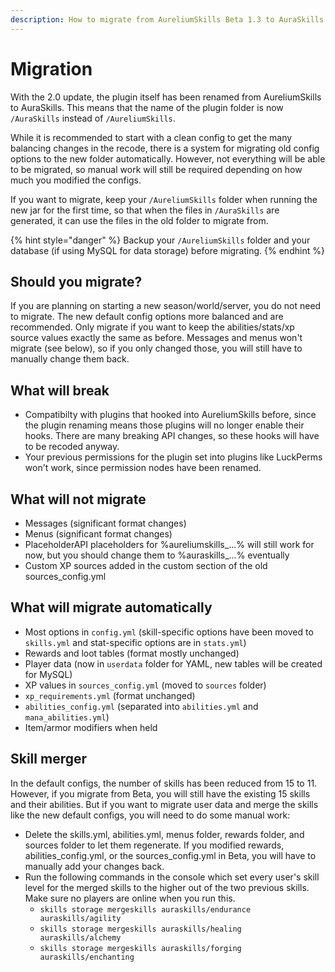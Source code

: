```yaml
---
description: How to migrate from AureliumSkills Beta 1.3 to AuraSkills 2.0
---
```


# Migration

With the 2.0 update, the plugin itself has been renamed from AureliumSkills to AuraSkills. This means that the name of the plugin folder is now `/AuraSkills` instead of `/AureliumSkills`.

While it is recommended to start with a clean config to get the many balancing changes in the recode, there is a system for migrating old config options to the new folder automatically. However, not everything will be able to be migrated, so manual work will still be required depending on how much you modified the configs.

If you want to migrate, keep your `/AureliumSkills` folder when running the new jar for the first time, so that when the files in `/AuraSkills` are generated, it can use the files in the old folder to migrate from.

{% hint style="danger" %}
Backup your `/AureliumSkills` folder and your database (if using MySQL for data storage) before migrating.
{% endhint %}

## Should you migrate?

If you are planning on starting a new season/world/server, you do not need to migrate. The new default config options more balanced and are recommended. Only migrate if you want to keep the abilities/stats/xp source values exactly the same as before. Messages and menus won't migrate (see below), so if you only changed those, you will still have to manually change them back.

## What will break

* Compatibilty with plugins that hooked into AureliumSkills before, since the plugin renaming means those plugins will no longer enable their hooks. There are many breaking API changes, so these hooks will have to be recoded anyway.
* Your previous permissions for the plugin set into plugins like LuckPerms won't work, since permission nodes have been renamed.

## What will not migrate

* Messages (significant format changes)
* Menus (significant format changes)
* PlaceholderAPI placeholders for %aureliumskills\_...% will still work for now, but you should change them to %auraskills\_...% eventually
* Custom XP sources added in the custom section of the old sources\_config.yml

## What will migrate automatically

* Most options in `config.yml` (skill-specific options have been moved to `skills.yml` and stat-specific options are in `stats.yml`)
* Rewards and loot tables (format mostly unchanged)
* Player data (now in `userdata` folder for YAML, new tables will be created for MySQL)
* XP values in `sources_config.yml` (moved to `sources` folder)
* `xp_requirements.yml` (format unchanged)
* `abilities_config.yml` (separated into `abilities.yml` and `mana_abilities.yml`)
* Item/armor modifiers when held

## Skill merger

In the default configs, the number of skills has been reduced from 15 to 11. However, if you migrate from Beta, you will still have the existing 15 skills and their abilities. But if you want to migrate user data and merge the skills like the new default configs, you will need to do some manual work:

* Delete the skills.yml, abilities.yml, menus folder, rewards folder, and sources folder to let them regenerate. If you modified rewards, abilities\_config.yml, or the sources\_config.yml in Beta, you will have to manually add your changes back.
* Run the following commands in the console which set every user's skill level for the merged skills to the higher out of the two previous skills. Make sure no players are online when you run this.
  * `skills storage mergeskills auraskills/endurance auraskills/agility`
  * `skills storage mergeskills auraskills/healing auraskills/alchemy`
  * `skills storage mergeskills auraskills/forging auraskills/enchanting`
